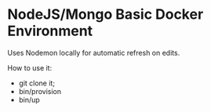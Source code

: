 # NodeJS/Mongo Basic Docker Environment

Uses Nodemon locally for automatic refresh on edits.

How to use it:

* git clone it;
* bin/provision
* bin/up

